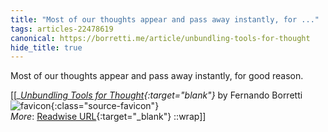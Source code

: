 ```yaml
---
title: "Most of our thoughts appear and pass away instantly, for ..."
tags: articles-22478619
canonical: https://borretti.me/article/unbundling-tools-for-thought
hide_title: true
---
```


Most of our thoughts appear and pass away instantly, for good reason.


[[<cite>_[Unbundling Tools for Thought](https://borretti.me/article/unbundling-tools-for-thought){:target="_blank"}_</cite> by Fernando Borretti ![favicon](https://s2.googleusercontent.com/s2/favicons?domain=borretti.me){:class="source-favicon"}<br>
_More_: [Readwise URL](https://readwise.io/open/442273246){:target="_blank"}
::wrap]]